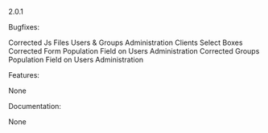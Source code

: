 2.0.1

Bugfixes:

Corrected Js Files Users & Groups Administration Clients Select Boxes
Corrected Form Population Field on Users Administration 
Corrected Groups Population Field on Users Administration 

Features:

None

Documentation:

None